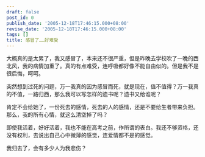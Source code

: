```yaml
---
draft: false
post_id: 0
publish_date: '2005-12-18T17:46:15.000+08:00'
revise_date: '2005-12-18T17:46:15.000+08:00'
tags: []
title: 感冒了……好难受
---
```


大概真的是太累了，我又感冒了，本来还不很严重，但是昨晚去学校吹了一晚的西北风，我的病情加重了。真的有点难受，连呼吸都好像不能自由似的。但是我不是很后悔，呵呵。

突然想到过死的问题，万一我真的因为感冒而死，就是现在，值不值得？万一我真的不值，一路归西，那么我可以写怎样的遗书呢？遗书又给谁呢？

肯定不会给她了，一份死去的感情，死去的人的感情，还是不要给生者带来负担。那么，我的所有心情，就这么清空掉了吗？

即使我活着，好好活着，我也不能在高考之前，作所谓的表白。我还不够资格，还没有权利，去说出自己心中微薄的感觉，连爱情都不是的感觉。

我归去了，会有多少人为我悲伤？
